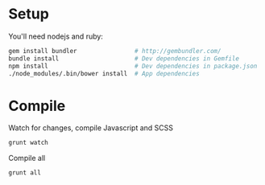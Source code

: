# Setup
You'll need nodejs and ruby:
     
```sh
gem install bundler                # http://gembundler.com/
bundle install                     # Dev dependencies in Gemfile
npm install                        # Dev dependencies in package.json
./node_modules/.bin/bower install  # App dependencies
```
  

# Compile
Watch for changes, compile Javascript and SCSS
  
```sh
grunt watch
```

Compile all

```sh
grunt all
```
